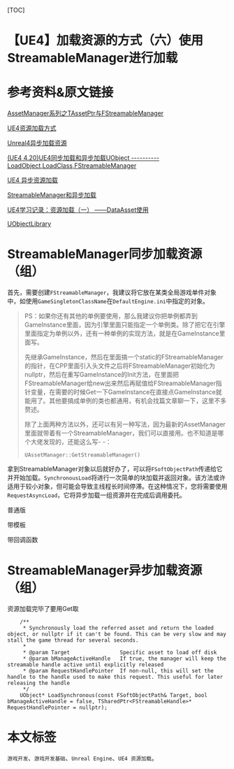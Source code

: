 [TOC]

# 【UE4】加载资源的方式（六）使用StreamableManager进行加载

# 参考资料&原文链接

[AssetManager系列之TAssetPtr与FStreamableManager](https://zhuanlan.zhihu.com/p/80846277)

[UE4资源加载方式](https://www.sohu.com/a/203578475_667928)

[Unreal4异步加载资源](https://zhuanlan.zhihu.com/p/369304308)

[(UE4 4.20)UE4同步加载和异步加载UObject ----------LoadObject,LoadClass,FStreamableManager](https://blog.csdn.net/qq_29523119/article/details/84455486)

[UE4 异步资源加载](https://blog.csdn.net/mmqqyyqqyyq/article/details/84001778)

[StreamableManager和异步加载](https://blog.csdn.net/ywjun0919/article/details/92798152)

[UE4学习记录：资源加载（一） ——DataAsset使用](https://blog.csdn.net/hyf2713/article/details/104972017)

[UObjectLibrary](https://docs.unrealengine.com/4.27/en-US/API/Runtime/Engine/Engine/UObjectLibrary/)

# StreamableManager同步加载资源（组）

首先，需要创建`FStreamableManager`，我建议将它放在某类全局游戏单件对象中，如使用`GameSingletonClassName`在`DefaultEngine.ini`中指定的对象。

> PS：如果你还有其他的单例要使用，那么我建议你把单例都弄到GameInstance里面，因为引擎里面只能指定一个单例类。除了把它在引擎里面指定为单例以外，还有一种单例的实现方法，就是在GameInstance里面写。
>
> 先继承GameInstance，然后在里面搞一个static的FStreamableManager的指针，在CPP里面引入头文件之后将FStreamableManager初始化为nullptr，然后在重写GameInstance的Init方法，在里面把FStreamableManager给new出来然后再赋值给FStreamableManager指针变量，在需要的时候Get一下GameInstance在直接点GameInstance就能用了。其他要搞成单例的类也都通用，有机会找篇文章聊一下，这里不多赘述。
>
> 除了上面两种方法以外，还可以有另一种写法，因为最新的AssetManager里面就带着有一个StreamableManager，我们可以直接用。也不知道是哪个大佬发现的，还能这么写- -：
>
> `UAssetManager::GetStreamableManager()`

拿到StreamableManager对象以后就好办了，可以将`FSoftObjectPath`传递给它并开始加载。`SynchronousLoad`将进行一次简单的块加载并返回对象。该方法或许适用于较小对象，但可能会导致主线程长时间停滞。在这种情况下，您将需要使用`RequestAsyncLoad`，它将异步加载一组资源并在完成后调用委托。





普通版



带模板



带回调函数



# StreamableManager异步加载资源（组）









资源加载完毕了要用Get取



```
	/** 
	 * Synchronously load the referred asset and return the loaded object, or nullptr if it can't be found. This can be very slow and may stall the game thread for several seconds.
	 * 
	 * @param Target				Specific asset to load off disk
	 * @param bManageActiveHandle	If true, the manager will keep the streamable handle active until explicitly released
	 * @param RequestHandlePointer	If non-null, this will set the handle to the handle used to make this request. This useful for later releasing the handle
	 */
	UObject* LoadSynchronous(const FSoftObjectPath& Target, bool bManageActiveHandle = false, TSharedPtr<FStreamableHandle>* RequestHandlePointer = nullptr);

```



# 本文标签

`游戏开发`、`游戏开发基础`、`Unreal Engine`、`UE4 资源加载`。

